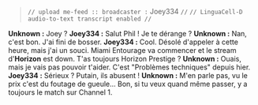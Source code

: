 ﻿> `// upload me-feed :: broadcaster :` Joey334 `//`
> `// LinguaCell-D audio-to-text transcript enabled //`

**Unknown :** Joey ?
**Joey334 :** Salut Phil ! Je te dérange ?
**Unknown :** Nan, c'est bon. J'ai fini de bosser.
**Joey334 :** Cool. Désolé d'appeler à cette heure, mais j'ai un souci. Miami Entourage va commencer et le stream d'**Horizon** est down. T'as toujours Horizon Prestige ?
**Unknown :** Ouais, mais je vais pas pouvoir t'aider. C'est "Problèmes techniques" depuis hier.
**Joey334 :** Sérieux ? Putain, ils abusent !
**Unknown :** M'en parle pas, vu le prix c'est du foutage de gueule... Bon, si tu veux quand même passer, y a toujours le match sur Channel 1.
